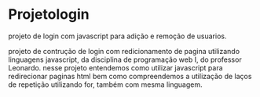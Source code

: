 # Projetologin
projeto de login com javascript para adição e remoção de usuarios.

projeto de contrução de login com redicionamento de pagina utilizando linguagens javascript, da disciplina de programação web I, do professor Leonardo.
nesse projeto entendemos como utilizar javascript para redirecionar paginas html bem como compreendemos a 
utilização de laços de repetição utilizando for, também com mesma linguagem.